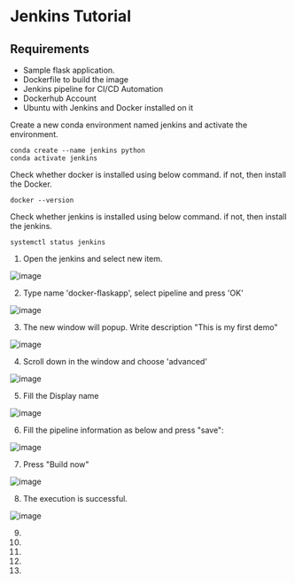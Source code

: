 # Jenkins Tutorial

## Requirements
* Sample flask application.
* Dockerfile to build the image
* Jenkins pipeline for CI/CD Automation
* Dockerhub Account
* Ubuntu with Jenkins and Docker installed on it

Create a new conda environment named jenkins and activate the environment.
```
conda create --name jenkins python
conda activate jenkins
```

Check whether docker is installed using below command. if not, then install the Docker.
```
docker --version
```

Check whether jenkins is installed using below command. if not, then install the jenkins.
```
systemctl status jenkins
```

1. Open the jenkins and select new item.

![image](https://github.com/amishah137/jenkins/assets/11003645/8fe36570-7bfa-421f-bc10-58a0a2ac937d)

2. Type name 'docker-flaskapp', select pipeline and press 'OK'

![image](https://github.com/amishah137/jenkins/assets/11003645/9c71a469-168b-4aa0-b193-1435475e844b)

3. The new window will popup. Write description "This is my first demo"

![image](https://github.com/amishah137/jenkins/assets/11003645/371b128c-eaa4-4496-9dbf-6d91ac100162)

4. Scroll down in the window and choose 'advanced'

![image](https://github.com/amishah137/jenkins/assets/11003645/c5cd7835-ae6c-489b-83d4-df2578a490b0)

5.  Fill the Display name 

![image](https://github.com/amishah137/jenkins/assets/11003645/13f9e3b6-1770-4f53-9d6a-1b336020bc53)

6. Fill the pipeline information as below and press "save":

![image](https://github.com/amishah137/jenkins/assets/11003645/c75b0fdd-68b3-477f-aecb-a7f62508f7b1)

7. Press "Build now"

![image](https://github.com/amishah137/jenkins/assets/11003645/6b412aae-fcd0-4f0c-a180-5f2043b6a5cd)

8. The execution is successful.

![image](https://github.com/amishah137/jenkins/assets/11003645/a61da11e-7dab-4807-9a19-8bba367bf787)


9. 
10.  



5. 
6. 
7. 


